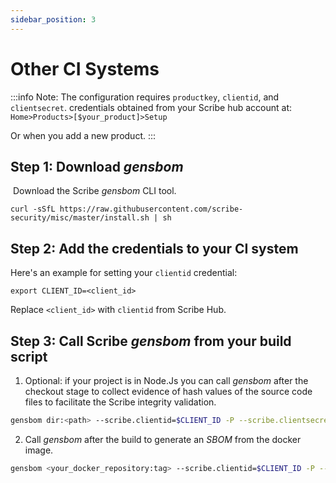 ```yaml
---
sidebar_position: 3
---
```


# Other CI Systems

:::info Note:
The configuration requires `productkey`, `clientid`, and `clientsecret`. credentials obtained from your Scribe hub account at: `Home>Products>[$your_product]>Setup`

Or when you add a new product.
:::

## Step 1: Download *gensbom*
​
Download the Scribe *gensbom* CLI tool.

```
curl -sSfL https://raw.githubusercontent.com/scribe-security/misc/master/install.sh | sh
```

## Step 2: Add the credentials to your CI system​

Here's an example for setting your `clientid` credential:
```
export CLIENT_ID=<client_id>
```
Replace `<client_id>` with `clientid` from Scribe Hub.

## Step 3: Call Scribe *gensbom* from your build script 

1. Optional: if your project is in Node.Js you can call *gensbom* after the checkout stage to collect evidence of hash values of the source code files to facilitate the Scribe integrity validation.

```bash
gensbom dir:<path> --scribe.clientid=$CLIENT_ID -P --scribe.clientsecret=$CLIENT_SECRET --scribe.productkey=$PRODUCT_KEY -E -f -v
```

2. Call *gensbom* after the build to generate an *SBOM* from the docker image.

```bash
gensbom <your_docker_repository:tag> --scribe.clientid=$CLIENT_ID -P --scribe.clientsecret=$CLIENT_SECRET --scribe.productkey=$PRODUCT_KEY -E -f -v
```